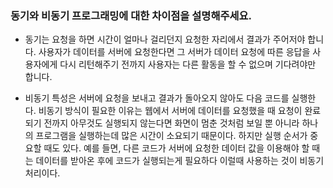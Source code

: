 ### 동기와 비동기 프로그래밍에 대한 차이점을 설명해주세요.
+ 동기는 요청을 하면 시간이 얼마나 걸리던지 요청한 자리에서 결과가 주어저야 합니다. 사용자가 데이터를 서버에 요청한다면 그 서버가 데이터 요청에 따른 응답을 사용자에게 다시 리턴해주기 전까지 사용자는 다른 활동을 할 수 없으며 기다려야만 합니다.

+ 비동기 특성은 서버에 요청을 보내고 결과가 돌아오지 않아도 다음 코드를 실행한다. 비동기 방식이 필요한 이유는 웹에서 서버에 데이터를 요청했을 때 요청이 완료되기 전까지 아무것도 실행되지 않는다면 화면이 멈춘 것처럼 보일 뿐 아니라 하나의 프로그램을 실행하는데 많은 시간이 소요되기 때문이다. 하지만 실행 순서가 중요할 때도 있다. 예를 들면, 다른 코드가 서버에 요청한 데이터 값을 이용해야 할 때는 데이터를 받아온 후에 코드가 실행되는게 필요하다 이럴때 사용하는 것이 비동기 처리이다.